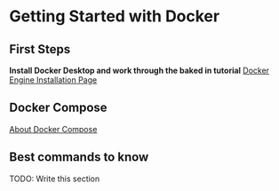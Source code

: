 # Getting Started with Docker

## First Steps

**Install Docker Desktop and work through the baked in tutorial**
[Docker Engine Installation Page](https://docs.docker.com/engine/install/)

## Docker Compose

[About Docker Compose](https://docs.docker.com/compose/)

## Best commands to know

TODO: Write this section
